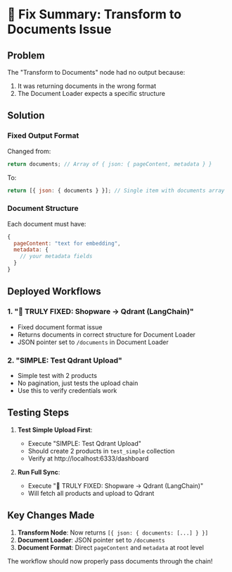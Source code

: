 # 🔧 Fix Summary: Transform to Documents Issue

## Problem
The "Transform to Documents" node had no output because:
1. It was returning documents in the wrong format
2. The Document Loader expects a specific structure

## Solution

### Fixed Output Format
Changed from:
```javascript
return documents; // Array of { json: { pageContent, metadata } }
```

To:
```javascript
return [{ json: { documents } }]; // Single item with documents array
```

### Document Structure
Each document must have:
```javascript
{
  pageContent: "text for embedding",
  metadata: {
    // your metadata fields
  }
}
```

## Deployed Workflows

### 1. "🚀 TRULY FIXED: Shopware → Qdrant (LangChain)"
- Fixed document format issue
- Returns documents in correct structure for Document Loader
- JSON pointer set to `/documents` in Document Loader

### 2. "SIMPLE: Test Qdrant Upload"
- Simple test with 2 products
- No pagination, just tests the upload chain
- Use this to verify credentials work

## Testing Steps

1. **Test Simple Upload First**:
   - Execute "SIMPLE: Test Qdrant Upload"
   - Should create 2 products in `test_simple` collection
   - Verify at http://localhost:6333/dashboard

2. **Run Full Sync**:
   - Execute "🚀 TRULY FIXED: Shopware → Qdrant (LangChain)"
   - Will fetch all products and upload to Qdrant

## Key Changes Made

1. **Transform Node**: Now returns `[{ json: { documents: [...] } }]`
2. **Document Loader**: JSON pointer set to `/documents`
3. **Document Format**: Direct `pageContent` and `metadata` at root level

The workflow should now properly pass documents through the chain!